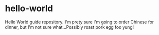 # hello-world
Hello World guide repository.
I'm prety sure I'm going to order Chinese for dinner, but I'm not sure what...Possibly roast pork egg foo yung!
